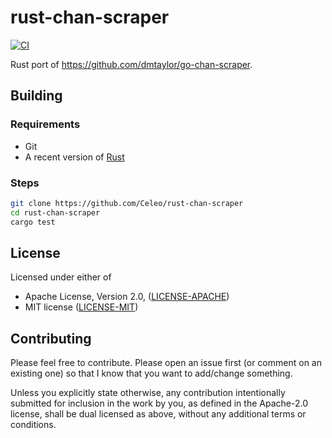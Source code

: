# rust-chan-scraper

[![CI](https://github.com/Celeo/rust-chan-scraper/workflows/CI/badge.svg?branch=master)](https://github.com/celeo/rust-chan-scraper/actions?query=workflow%3ACI)

Rust port of <https://github.com/dmtaylor/go-chan-scraper>.

## Building

### Requirements

* Git
* A recent version of [Rust](https://www.rust-lang.org/tools/install)

### Steps

```sh
git clone https://github.com/Celeo/rust-chan-scraper
cd rust-chan-scraper
cargo test
```

## License

Licensed under either of

* Apache License, Version 2.0, ([LICENSE-APACHE](LICENSE-APACHE))
* MIT license ([LICENSE-MIT](LICENSE-MIT))

## Contributing

Please feel free to contribute. Please open an issue first (or comment on an existing one) so that I know that you want to add/change something.

Unless you explicitly state otherwise, any contribution intentionally submitted for inclusion in the work by you, as defined in the Apache-2.0 license, shall be dual licensed as above, without any additional terms or conditions.
